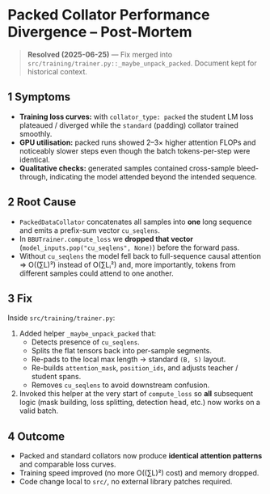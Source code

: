 # Packed Collator Performance Divergence – Post-Mortem
> **Resolved (2025-06-25)** — Fix merged into `src/training/trainer.py::_maybe_unpack_packed`.  Document kept for historical context.

## 1  Symptoms
* **Training loss curves:** with `collator_type: packed` the student LM loss plateaued / diverged while the `standard` (padding) collator trained smoothly.
* **GPU utilisation:** packed runs showed 2–3× higher attention FLOPs and noticeably slower steps even though the batch tokens-per-step were identical.
* **Qualitative checks:** generated samples contained cross-sample bleed-through, indicating the model attended beyond the intended sequence.

## 2  Root Cause
* `PackedDataCollator` concatenates all samples into **one** long sequence and emits a prefix-sum vector `cu_seqlens`.
* In `BBUTrainer.compute_loss` we **dropped that vector** (`model_inputs.pop("cu_seqlens", None)`) before the forward pass.
* Without `cu_seqlens` the model fell back to full-sequence causal attention ⇒ O((∑L)²) instead of O(∑Lᵢ²) and, more importantly, tokens from different samples could attend to one another.

## 3  Fix
Inside `src/training/trainer.py`:
1. Added helper `_maybe_unpack_packed` that:
   * Detects presence of `cu_seqlens`.
   * Splits the flat tensors back into per-sample segments.
   * Re-pads to the local max length → standard `(B, S)` layout.
   * Re-builds `attention_mask`, `position_ids`, and adjusts teacher / student spans.
   * Removes `cu_seqlens` to avoid downstream confusion.
2. Invoked this helper at the very start of `compute_loss` so **all** subsequent logic (mask building, loss splitting, detection head, etc.) now works on a valid batch.

## 4  Outcome
* Packed and standard collators now produce **identical attention patterns** and comparable loss curves.
* Training speed improved (no more O((∑L)²) cost) and memory dropped.
* Code change local to `src/`, no external library patches required.

